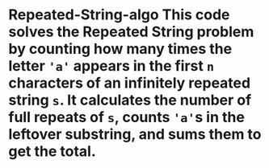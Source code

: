 # Repeated-String-algo This code solves the Repeated String problem by counting how many times the letter `'a'` appears in the first `n` characters of an infinitely repeated string `s`. It calculates the number of full repeats of `s`, counts `'a'`s in the leftover substring, and sums them to get the total.

